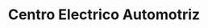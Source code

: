 ---
title: "Centro Electrico Automotriz"
url: /municipio-el-alto/centro-electrico-automotriz/
shop: Autowerkstatt
---